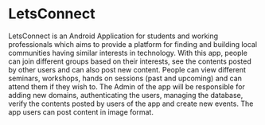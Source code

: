 # LetsConnect

LetsConnect is an Android Application for students and working professionals 
which aims to provide a platform for finding and building local communities 
having similar interests in technology. With this app, people can join different 
groups based on their interests, see the contents posted by other users and can 
also post new content. People can view different seminars, workshops, hands on 
sessions (past and upcoming) and can attend them if they wish to. The Admin of 
the app will be responsible for adding new domains, authenticating the users, 
managing the database, verify the contents posted by users of the app and create 
new events. The app users can post content in image format.
